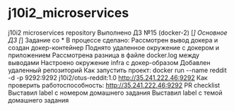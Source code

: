 # j10i2_microservices
j10i2 microservices repository
Выполнено ДЗ №15 (docker-2)
[*] Основное ДЗ
[*] Задание со *
В процессе сделано:
Рассмотрен вывод докера и создан докер-контейнер
Поднято удаленное окружение с докером и приложением
Рассмотрена разница в файле docker.log между выводами
Настроено окружение infra с докер-образом
Добавлен удаленный репозиторий
Как запустить проект:
docker run --name reddit -d -p 9292:9292 j10i2/otus-reddit:1.0
http://35.241.222.46:9292
Как проверить работоспособность:
http://35.241.222.46:9292
PR checklist
 Выставил label с номером домашнего задания
 Выставил label с темой домашнего задания
